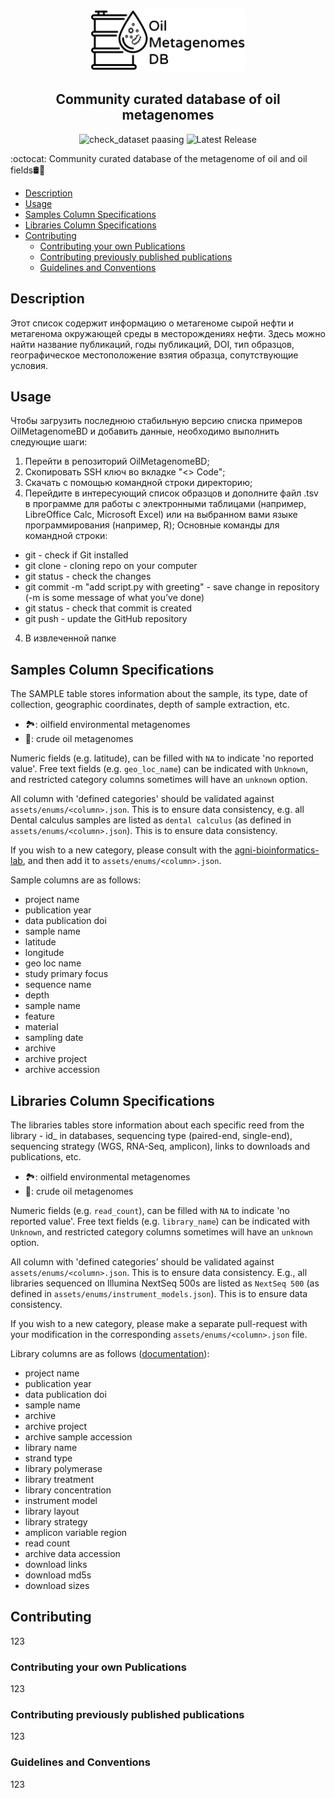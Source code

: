 <p align="center">
  <img src="image\git_img_top.png" width="250" height="100" />
</p>
<h2 align="center">Community curated database of oil metagenomes</h2>

<div align="center">
  
  ![check_dataset paasing](https://img.shields.io/badge/check__dataset-passing-brightgreen)
  ![Latest Release](https://img.shields.io/badge/Latest__Release-v0.1-orange)
  
</div>
 
:octocat: Community curated database of the metagenome of oil and oil fields🛢️🦠

+ [Description](https://github.com/agni-bioinformatics-lab/OilMetagenomesDB/blob/main/README.md#description)
+ [Usage](https://github.com/agni-bioinformatics-lab/OilMetagenomesDB/blob/main/README.md#usage)
+ [Samples Column Specifications](https://github.com/agni-bioinformatics-lab/OilMetagenomesDB/blob/main/README.md#samples-column-specifications)
+ [Libraries Column Specifications](https://github.com/agni-bioinformatics-lab/OilMetagenomesDB/blob/main/README.md#libraries-column-specifications)
+ [Contributing](https://github.com/agni-bioinformatics-lab/OilMetagenomesDB/blob/main/README.md#contributing)
  + [Contributing your own Publications](https://github.com/agni-bioinformatics-lab/OilMetagenomesDB/blob/main/README.md#contributing-your-own-publications)
  + [Contributing previously published publications](https://github.com/agni-bioinformatics-lab/OilMetagenomesDB/blob/main/README.md#contributing-previously-published-publications)
  + [Guidelines and Conventions](https://github.com/agni-bioinformatics-lab/OilMetagenomesDB/blob/main/README.md#guidelines-and-conventions)
  
## Description
Этот список содержит информацию о метагеноме сырой нефти и метагенома окружающей среды в месторождениях нефти. Здесь можно найти название публикаций, годы публикаций, DOI, тип образцов, географическое местоположение взятия образца, сопутствующие условия. 

## Usage
Чтобы загрузить последнюю стабильную версию списка примеров OilMetagenomeBD и добавить данные, необходимо выполнить следующие шаги:
1. Перейти в репозиторий OilMetagenomeBD;
2. Скопировать SSH ключ во вкладке "<> Code";
3. Скачать с помощью командной строки директорию;
4. Перейдите в интересующий список образцов и дополните файл .tsv в программе для работы с электронными таблицами (например, LibreOffice Calc, Microsoft Excel) или на выбранном вами языке программирования (например, R);
Основные команды для командной строки:
* git - check if Git installed
* git clone <link> - cloning repo on your computer
* git status - check the changes
* git commit -m "add script.py with greeting" - save change in repository (-m is some message of what you’ve done)
* git status - check that commit is created 
* git push - update the GitHub repository
4. В извлеченной папке 
## Samples Column Specifications
The SAMPLE table stores information about the sample, its type, date of collection, geographic coordinates, depth of sample extraction, etc.

- 🏞: oilfield environmental metagenomes
- 🦠: crude oil metagenomes

Numeric fields (e.g. latitude), can be filled with `NA` to indicate 'no
reported value'. Free text fields (e.g. `geo_loc_name`) can be indicated with
`Unknown`, and restricted category columns sometimes will have an `unknown`
option.

All column with 'defined categories' should be validated against
`assets/enums/<column>.json`. This is to ensure data consistency, e.g. all
Dental calculus samples are listed as `dental calculus` (as defined in
`assets/enums/<column>.json`). This is to ensure data consistency.

If you wish to a new category, please consult with the [agni-bioinformatics-lab](https://github.com/agni-bioinformatics-lab), and then add it to `assets/enums/<column>.json`.

Sample columns are as follows:
* project name
* publication year
* data publication doi
* sample name
* latitude
* longitude
* geo loc name
* study  primary focus
* sequence  name
* depth
* sample name
* feature
* material
* sampling date
* archive
* archive project
* archive accession

## Libraries Column Specifications
The libraries tables store information about each specific reed from the library - id_ in databases, sequencing type (paired-end, single-end), sequencing strategy (WGS, RNA-Seq, amplicon), links to downloads and publications, etc.

- 🏞: oilfield environmental metagenomes
- 🦠: crude oil metagenomes

Numeric fields (e.g. `read_count`), can be filled with `NA` to indicate 'no
reported value'. Free text fields (e.g. `library_name`) can be indicated with
`Unknown`, and restricted category columns sometimes will have an `unknown`
option.

All column with 'defined categories' should be validated against
`assets/enums/<column>.json`. This is to ensure data consistency. E.g., all
libraries sequenced on Illumina NextSeq 500s are listed as `NextSeq 500` (as
defined in `assets/enums/instrument_models.json`). This is to ensure data
consistency.

If you wish to a new category, please make a separate pull-request with your
modification in the corresponding `assets/enums/<column>.json` file.

Library columns are as follows ([documentation](https://github.com/agni-bioinformatics-lab/OilMetagenomesDB/tree/main/documentation/libraries)):
* project name
* publication year
* data publication doi
* sample name
* archive
* archive project
* archive sample accession
* library name
* strand type
* library polymerase
* library treatment
* library concentration
* instrument model
* library layout
* library strategy
* amplicon variable region
* read count
* archive data accession
* download links
* download md5s
* download sizes

## Contributing
123
### Contributing your own Publications
123
### Contributing previously published publications
123
### Guidelines and Conventions
123
